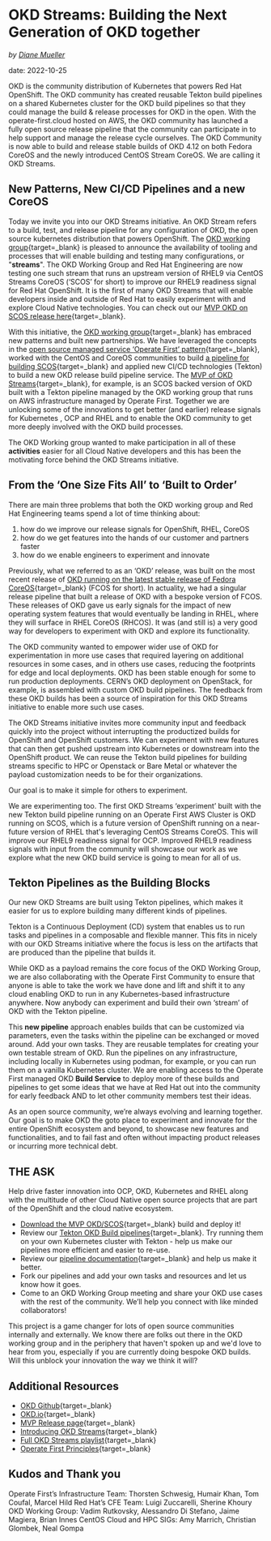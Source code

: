 # OKD Streams: Building the Next Generation of OKD together

<!--- cSpell:ignore SCOS productized Thorsten Schwesig Humair Coufal Hild Zuccarelli Sherine Khoury Vadim Rutkovsky Alessandro Stefano Magiera Marrich Glombek Gompa -->

*by [Diane Mueller](https://github.com/dmueller2001)*

date: 2022-10-25

OKD is the community distribution of Kubernetes that powers Red Hat OpenShift. The OKD community has created reusable Tekton build pipelines on a shared Kubernetes cluster for the OKD build pipelines so that they could manage the build & release processes for OKD in the open. With the operate-first.cloud hosted on AWS, the OKD community has launched a fully open source release pipeline that the community can participate in to help support and manage the release cycle ourselves. The OKD Community is now able to build and release stable builds of OKD 4.12 on both Fedora CoreOS and the newly introduced CentOS Stream CoreOS. We are calling it OKD Streams.

## New Patterns, New CI/CD Pipelines and a new CoreOS

Today we invite you into our OKD Streams initiative. An OKD Stream refers to a build, test, and release pipeline for any configuration of OKD, the open source kubernetes distribution that powers OpenShift. The [OKD working group](http://okd.io){target=_blank} is pleased to announce the availability of tooling and processes that will enable building and testing many configurations, or "**streams**".  The OKD Working Group and Red Hat Engineering are now testing one such stream that runs an upstream version of RHEL9 via CentOS Streams CoreOS (‘SCOS’ for short) to improve our RHEL9 readiness signal for Red Hat OpenShift. It is the first of many OKD Streams that will enable developers inside and outside of Red Hat to easily experiment with and explore Cloud Native technologies. You can check out our [MVP OKD on SCOS release here](https://origin-release.apps.ci.l2s4.p1.openshiftapps.com/dashboards/overview#4-scos-stable){target=_blank}.

With this initiative, the [OKD working group](http://okd.io){target=_blank} has embraced new patterns and built new partnerships. We have leveraged the concepts in the [open source managed service ‘Operate First’ pattern](https://www.operate-first.cloud/blog/operate-first-operate-open-governance-and-hybrid/){target=_blank}, worked with the CentOS and CoreOS communities to build [a pipeline for building SCOS](https://github.com/okd-project/okd-coreos-pipeline){target=_blank} and applied new CI/CD technologies (Tekton) to build a new OKD release build pipeline service. The [MVP of OKD Streams](https://origin-release.apps.ci.l2s4.p1.openshiftapps.com/dashboards/overview#4-scos-stable){target=_blank}, for example, is an SCOS backed version of OKD built with a Tekton pipeline managed by the OKD working group that runs on AWS infrastructure managed by Operate First. Together we are unlocking some of the innovations to get better (and earlier) release signals for Kubernetes , OCP and RHEL and to enable the OKD community to get more deeply involved with the OKD build processes.

The OKD Working group wanted to make participation in all of these **activities** easier for all Cloud Native developers and this has been the motivating force behind the OKD Streams initiative.

## From the ‘One Size Fits All’ to ‘Built to Order’

There are main three problems that both the OKD working group and Red Hat Engineering teams spend a lot of time thinking about:

1. how do we improve our release signals for OpenShift, RHEL, CoreOS
2. how do we get features into the hands of our customer and partners faster
3. how do we enable engineers to experiment and innovate

Previously, what we referred to as an ‘OKD’ release, was built on the most recent release of [OKD running on the latest stable release of Fedora CoreOS](https://origin-release.apps.ci.l2s4.p1.openshiftapps.com/dashboards/overview#4.12.0-0.okd){target=_blank} (FCOS for short).  In actuality, we had a singular release pipeline that built a release of OKD with a bespoke version of FCOS. These releases of OKD gave us early signals for the impact of new operating system features that would eventually be landing in RHEL, where they will surface in RHEL CoreOS (RHCOS). It was (and still is) a very good way for developers to experiment with OKD and explore its functionality.

The OKD community wanted to empower wider use of OKD for experimentation in more use cases that required layering on additional resources in some cases, and in others use cases, reducing the footprints for edge and local deployments. OKD has been stable enough for some to run production deployments. CERN’s OKD deployment on OpenStack, for example, is assembled with custom OKD build pipelines. The feedback from these OKD builds has been a source of inspiration for this OKD Streams initiative to enable more such use cases.

The OKD Streams initiative invites more community input and feedback quickly into the project without interrupting the productized builds for OpenShift and OpenShift customers. We can experiment with new features that can then get pushed upstream into Kubernetes or downstream into the OpenShift product. We can reuse the Tekton build pipelines for building streams specific to HPC or Openstack or Bare Metal or whatever the payload customization needs to be for their organizations.

Our goal is to make it simple for others to experiment.

We are experimenting too. The first OKD Streams ‘experiment’ built with the new Tekton build pipeline running on an Operate First AWS Cluster is OKD running on SCOS, which is a future version of OpenShift running on a near-future version of RHEL that's leveraging CentOS Streams CoreOS. This will improve our RHEL9 readiness signal for OCP. Improved RHEL9 readiness signals with input from the community will showcase our work as we explore what the new OKD build service is going to mean for all of us.

## Tekton Pipelines as the Building Blocks

Our new OKD Streams are built using Tekton pipelines, which makes it easier for us to explore building many different kinds of pipelines.

Tekton is a Continuous Deployment (CD) system that enables us to run tasks and pipelines in a composable and flexible manner. This fits in nicely with our OKD Streams initiative where the focus is less on the artifacts that are produced than the pipeline that builds it.

While OKD as a payload remains the core focus of the OKD Working Group, we are also collaborating with the Operate First Community to ensure that anyone is able to take the work we have done and lift and shift it to any cloud enabling OKD to run in any Kubernetes-based infrastructure anywhere. Now anybody can experiment and build their own ‘stream’ of OKD with the Tekton pipeline.

This **new pipeline** approach enables builds that can be customized via parameters, even the tasks within the pipeline can be exchanged or moved around. Add your own tasks. They are reusable templates for creating your own testable stream of OKD. Run the pipelines on any infrastructure, including locally in Kubernetes using podman, for example, or you can run them on a vanilla Kubernetes cluster. We are enabling access to the Operate First managed OKD **Build Service** to deploy more of these builds and pipelines to get some ideas that we have at Red Hat out into the community for early feedback AND to let other community members test their ideas.

As an open source community, we’re always evolving and learning together. Our goal is to make OKD the goto place to experiment and innovate for the entire OpenShift ecosystem and beyond, to showcase new features and functionalities, and to fail fast and often without impacting product releases or incurring more technical debt.

## THE ASK

Help drive faster innovation into OCP, OKD, Kubernetes and RHEL along with the multitude of other Cloud Native open source projects that are part of the OpenShift and the cloud native ecosystem.

-   [Download the MVP OKD/SCOS](https://github.com/okd-project/okd-scos/releases/tag/4.12.0-0.okd-scos-2022-10-25-053756){target=_blank} build and deploy it!
-   Review our [Tekton OKD Build pipelines](https://github.com/okd-project/okd-coreos-pipeline){target=_blank}. Try running them on your own Kubernetes cluster with Tekton - help us make our pipelines more efficient and easier to re-use.
-   Review our [pipeline documentation](https://github.com/okd-project/okd-coreos-pipeline/blob/main/README.md){target=_blank} and help us make it better.
-   Fork our pipelines and add your own tasks and resources and let us know how it goes.
-   Come to an OKD Working Group meeting and share your OKD use cases with the rest of the community. We’ll help you connect with like minded collaborators!

This project is a game changer for lots of open source communities internally and externally. We know there are folks out there in the OKD working group and in the periphery that haven't spoken up and we'd love to hear from you, especially if you are currently doing bespoke OKD builds. Will this unblock your innovation the way we think it will?

## Additional Resources

-   [OKD Github](https://github.com/okd-project){target=_blank}
-   [OKD.io](https://okd.io){target=_blank}
-   [MVP Release page]( https://origin-release.apps.ci.l2s4.p1.openshiftapps.com/dashboards/overview#4-scos-stable){target=_blank}
-   [Introducing OKD Streams](https://www.youtube.com/watch?v=ClHdiChDh3Q){target=_blank}
-   [Full OKD Streams playlist](https://youtube.com/playlist?list=PLaR6Rq6Z4Iqck7Z0ekuJdsMU1fE6hkd6d){target=_blank}
-   [Operate First Principles](https://www.operate-first.cloud/blog/operate-first-operate-open-governance-and-hybrid){target=_blank}

## Kudos and Thank you

Operate First’s Infrastructure Team: Thorsten Schwesig, Humair Khan, Tom Coufal, Marcel Hild
Red Hat’s CFE Team: Luigi Zuccarelli, Sherine Khoury
OKD Working Group: Vadim Rutkovsky, Alessandro Di Stefano, Jaime Magiera, Brian Innes
CentOS Cloud and HPC SIGs: Amy Marrich, Christian Glombek, Neal Gompa
